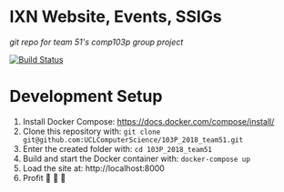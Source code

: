 # IXN Website, Events, SSIGs
*git repo for team 51's comp103p group project*

[![Build Status](https://travis-ci.org/UCLComputerScience/103P_2018_team51.svg?branch=master)](https://travis-ci.org/UCLComputerScience/103P_2018_team51)

# Development Setup

1. Install Docker Compose: https://docs.docker.com/compose/install/
2. Clone this repository with: `git clone git@github.com:UCLComputerScience/103P_2018_team51.git`
3. Enter the created folder with: `cd 103P_2018_team51`
4. Build and start the Docker container with: `docker-compose up`
5. Load the site at: http://localhost:8000
6. Profit :money_with_wings: :money_with_wings: :money_with_wings:
